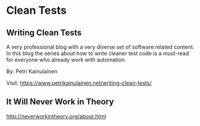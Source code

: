 # Clean Tests

## Writing Clean Tests

A very professional blog with a very diverse set of software related content. In this blog the series about how to write cleaner test code is a must-read for everyone who already work with automation.

By: Petri Kainulainen

Visit: https://www.petrikainulainen.net/writing-clean-tests/

## It Will Never Work in Theory

http://neverworkintheory.org/about.html
